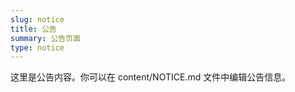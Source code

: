 ```yaml
---
slug: notice
title: 公告
summary: 公告页面
type: notice
---
```


这里是公告内容。你可以在 content/NOTICE.md 文件中编辑公告信息。
